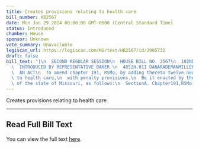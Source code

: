 ```yaml
---
title: Creates provisions relating to health care
bill_number: HB2567
date: Mon Jan 29 2024 00:00:00 GMT-0600 (Central Standard Time)
status: Introduced
chamber: House
sponsor: Unknown
vote_summary: Unavailable
legiscan_url: https://legiscan.com/MO/text/HB2567/id/2905732
draft: false
bill_text: "|\n  SECOND REGULAR SESSION\n  HOUSE BILL NO. 2567\n  102ND GENERAL ASSEMBLY\n\
  \  INTRODUCED BY REPRESENTATIVE BAKER.\n  4852H.01I DANARADEMANMILLER,ChiefClerk\n\
  \  AN ACT\n  To amend chapter 191, RSMo, by adding thereto twelve new sections relating\
  \ to health care,\n  with penalty provisions.\n  Be it enacted by the General Assembly\
  \ of the state of Missouri, as follows:\n  SectionA. Chapter191,RSMo,isamendedbyaddingtheretotwelvenewsections,to"
---
```

Creates provisions relating to health care

---

## Read Full Bill Text

You can view the full text [here](https://legiscan.com/MO/text/HB2567/id/2905732).
